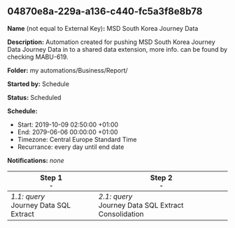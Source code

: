 ## 04870e8a-229a-a136-c440-fc5a3f8e8b78

**Name** (not equal to External Key)**:** MSD South Korea Journey Data

**Description:** Automation created for pushing MSD South Korea Journey Data Journey Data in to a shared data extension, more info. can be found by checking MABU-619.

**Folder:** my automations/Business/Report/

**Started by:** Schedule

**Status:** Scheduled

**Schedule:**

* Start: 2019-10-09 02:50:00 +01:00
* End: 2079-06-06 00:00:00 +01:00
* Timezone: Central Europe Standard Time
* Recurrance: every day until end date

**Notifications:** _none_


| Step 1<br>_<small>-</small>_ | Step 2<br>_<small>-</small>_ |
| --- | --- |
| _1.1: query_<br>Journey Data SQL Extract | _2.1: query_<br>Journey Data SQL Extract Consolidation |
